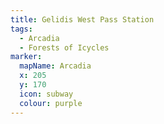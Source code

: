 ```yaml
---
title: Gelidis West Pass Station
tags:
  - Arcadia
  - Forests of Icycles
marker:
  mapName: Arcadia
  x: 205
  y: 170
  icon: subway
  colour: purple
---
```

